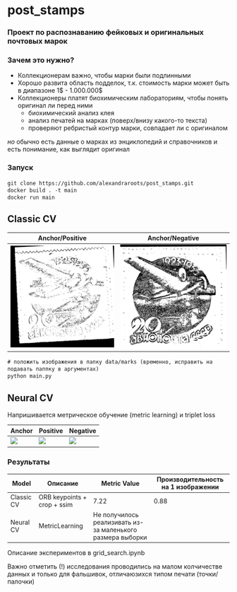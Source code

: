 # post_stamps

### Проект по распознаванию фейковых и оригинальных почтовых марок

### Зачем это нужно?
* Коллекционерам важно, чтобы марки были подлинными
* Хорошо развита область подделок, т.к. стоимость марки может быть в диапазоне 1$ - 1.000.000$
* Коллекционеры платят биохимическим лабораториям, чтобы понять оригинал ли перед ними
    * биохимический анализ клея
    * анализ печатей на марках (поверх/внизу какого-то текста)
    * проверяют ребристый контур марки, совпадает ли с оригиналом
    
*но* обычно есть данные о марках из энциклопедий и справочников и есть понимание, как выглядит оригинал

### Запуск
```
git clone https://github.com/alexandraroots/post_stamps.git
docker build . -t main
docker run main
```

## Classic CV

| Anchor/Positive        | Anchor/Negative 
| ------------- |------------------|
|<img src="https://github.com/alexandraroots/post_stamps/raw/master/data/diff/diff_orig_8.png" width="1200"> | <img src="https://github.com/alexandraroots/post_stamps/raw/master/data/diff/diff_8.png" width="1200"> 

```
# положить изображения в папку data/marks (временно, исправить на подавать паппку в аргументах)
python main.py
```

## Neural CV
Напришивается метрическое обучение (metric learning) и triplet loss


| Anchor         | Positive                  | Negative |
| ------------- |------------------| -----|
|<img src="https://github.com/alexandraroots/post_stamps/raw/master/data/images/anchor.png" width="1200"> | <img src="https://github.com/alexandraroots/post_stamps/raw/master/data/images/positive.png" width="1200"> |<img src="https://github.com/alexandraroots/post_stamps/raw/master/data/images/negative.png" width="1200">


### Результаты

| Model          | Описание        | Metric Value |Производительность на 1 изображении|
| ------------- |------------------| -----|-----| 
| Classic CV | ORB keypoints + crop + ssim                              |7.22| 0.88
| Neural CV |  MetricLearning   |Не получилось реализивать из-за маленького размера выборки ||

Описание экспериментов в grid_search.ipynb

Важно отметить (!) исследования проводились на малом колчичестве данных и только для фальшивок, отличаюзихся типом печати (точки/палочки)
